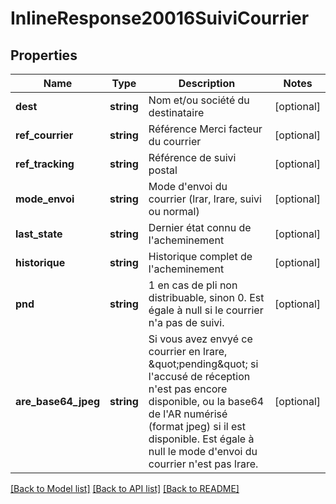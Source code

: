 # InlineResponse20016SuiviCourrier

## Properties
Name | Type | Description | Notes
------------ | ------------- | ------------- | -------------
**dest** | **string** | Nom et/ou société du destinataire | [optional] 
**ref_courrier** | **string** | Référence Merci facteur du courrier | [optional] 
**ref_tracking** | **string** | Référence de suivi postal | [optional] 
**mode_envoi** | **string** | Mode d&#x27;envoi du courrier (lrar, lrare, suivi ou normal) | [optional] 
**last_state** | **string** | Dernier état connu de l&#x27;acheminement | [optional] 
**historique** | **string** | Historique complet de l&#x27;acheminement | [optional] 
**pnd** | **string** | 1 en cas de pli non distribuable, sinon 0. Est égale à null si le courrier n&#x27;a pas de suivi. | [optional] 
**are_base64_jpeg** | **string** | Si vous avez envyé ce courrier en lrare, \&quot;pending\&quot; si l&#x27;accusé de réception n&#x27;est pas encore disponible, ou la base64 de l&#x27;AR numérisé (format jpeg) si il est disponible. Est égale à null le mode d&#x27;envoi du courrier n&#x27;est pas lrare. | [optional] 

[[Back to Model list]](../../README.md#documentation-for-models) [[Back to API list]](../../README.md#documentation-for-api-endpoints) [[Back to README]](../../README.md)

